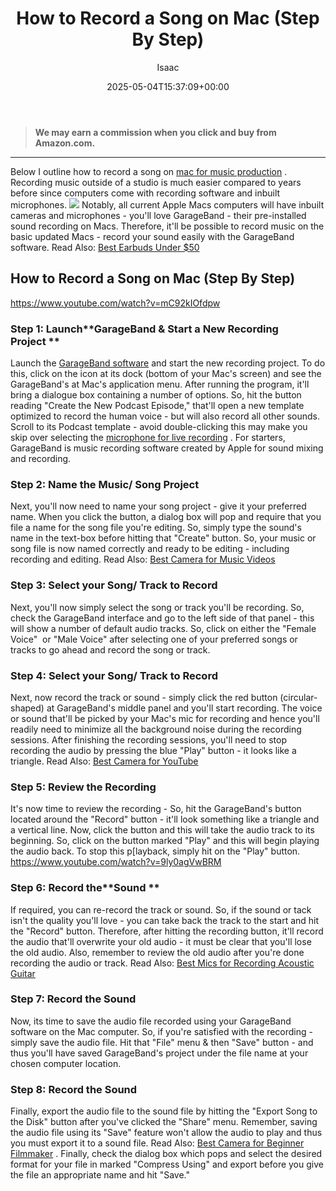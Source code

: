 ﻿---
author: Isaac
layout: post
title: How to Record a Song on Mac (Step By Step)
date: '2025-05-04T15:37:09+00:00'
categories:
- Laptops
tags: []
slug: /how-to-record-a-song-on-mac/
lastmod: 2025-05-07T12:21:27+03:00
---
> **We may earn a commission when you click and buy from Amazon.com.**
>

---
Below I outline how to record a song on
[mac for music production](https://pestpolicy.com/best-mac-for-music-production/)
. Recording music outside of a studio is much easier compared to years before since computers come with recording software and inbuilt microphones.
![](/assets/img/img/)
Notably, all current Apple Macs computers will have inbuilt cameras and microphones - you'll love GarageBand - their pre-installed sound recording on Macs.
Therefore, it'll be possible to record music on the basic updated Macs - record your sound easily with the GarageBand software.
Read Also:
[Best Earbuds Under $50](https://pestpolicy.com/best-earbuds-under-50/)
## How to Record a Song on Mac (Step By Step)
https://www.youtube.com/watch?v=mC92kIOfdpw
### Step 1: Launch**GarageBand & Start a New Recording Project **
Launch the
[GarageBand software](https://mediacommons.psu.edu/2017/04/30/starting-a-new-podcast-project-in-garageband/)
and start the new recording project. To do this, click on the icon at its dock (bottom of your Mac's screen) and see the GarageBand's at Mac's application menu. After running the program, it'll bring a dialogue box containing a number of options.
So, hit the button reading "Create the New Podcast Episode," that'll open a new template optimized to record the human voice - but will also record all other sounds.
Scroll to its Podcast template - avoid double-clicking this may make you skip over selecting the
[microphone for live recording](https://pestpolicy.com/best-microphone-for-vocals-live-performance/)
. For starters, GarageBand is music recording software created by Apple for sound mixing and recording.
### Step 2: Name the Music/ Song Project
Next, you'll now need to name your song project - give it your preferred name. When you click the button, a dialog box will pop and require that you file a name for the song file you're editing.
So, simply type the sound's name in the text-box before hitting that "Create" button. So, your music or song file is now named correctly and ready to be editing - including recording and editing.
Read Also:
[Best Camera for Music Videos](https://pestpolicy.com/best-camera-for-music-videos/)
### Step 3: Select your Song/ Track to Record
Next, you'll now simply select the song or track you'll be recording. So, check the GarageBand interface and go to the left side of that panel - this will show a number of default audio tracks.
So, click on either the "Female Voice"  or "Male Voice" after selecting one of your preferred songs or tracks to go ahead and record the song or track.
### Step 4: Select your Song/ Track to Record
Next, now record the track or sound - simply click the red button (circular-shaped) at GarageBand's middle panel and you'll start recording.
The voice or sound that'll be picked by your Mac's mic for recording and hence you'll readily need to minimize all the background noise during the recording sessions.
After finishing the recording sessions, you'll need to stop recording the audio by pressing the blue "Play" button - it looks like a triangle.
Read Also:
[Best Camera for YouTube](https://pestpolicy.com/best-camera-for-youtube/)
### Step 5: Review the Recording
It's now time to review the recording - So, hit the GarageBand's button located around the "Record" button - it'll look something like a triangle and a vertical line.
Now, click the button and this will take the audio track to its beginning. So, click on the button marked "Play" and this will begin playing the audio back. To stop this p[layback, simply hit on the "Play" button.
https://www.youtube.com/watch?v=9ly0agVwBRM
### Step 6: Record the**Sound **
If required, you can re-record the track or sound. So, if the sound or tack isn't the quality you'll love - you can take back the track to the start and hit the "Record" button.
Therefore, after hitting the recording button, it'll record the audio that'll overwrite your old audio - it must be clear that you'll lose the old audio. Also, remember to review the old audio after you're done recording the audio or track.
Read Also:
[Best Mics for Recording Acoustic Guitar](https://pestpolicy.com/best-mics-for-recording-acoustic-guitar/)
### Step 7: Record the Sound
Now, its time to save the audio file recorded using your GarageBand software on the Mac computer. So, if you're satisfied with the recording - simply save the audio file.
Hit that "File" menu & then "Save" button - and thus you'll have saved GarageBand's project under the file name at your chosen computer location.
### Step 8: Record the Sound
Finally, export the audio file to the sound file by hitting the "Export Song to the Disk" button after you've clicked the "Share" menu.
Remember, saving the audio file using its "Save" feature won't allow the audio to play and thus you must export it to a sound file. Read Also:
[Best Camera for Beginner Filmmaker](https://pestpolicy.com/best-camera-for-beginner-filmmaker/)
.
Finally, check the dialog box which pops and select the desired format for your file in marked "Compress Using" and export before you give the file an appropriate name and hit "Save."